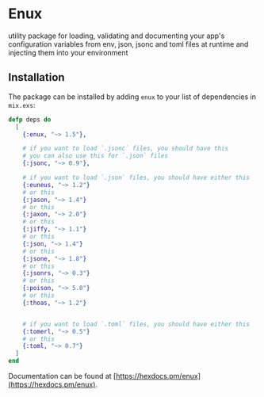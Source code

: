 # Enux

utility package for loading, validating and documenting your app's configuration variables from env, json, jsonc and toml files at runtime and injecting them into your environment

## Installation

The package can be installed by adding `enux` to your list of dependencies in `mix.exs`:

```elixir
defp deps do
  [
    {:enux, "~> 1.5"},

    # if you want to load `.jsonc` files, you should have this
    # you can also use this for `.json` files
    {:jsonc, "~> 0.9"},

    # if you want to load `.json` files, you should have either this
    {:euneus, "~> 1.2"}
    # or this
    {:jason, "~> 1.4"}
    # or this
    {:jaxon, "~> 2.0"}
    # or this
    {:jiffy, "~> 1.1"}
    # or this
    {:json, "~> 1.4"}
    # or this
    {:jsone, "~> 1.8"}
    # or this
    {:jsonrs, "~> 0.3"}
    # or this
    {:poison, "~> 5.0"}
    # or this
    {:thoas, "~> 1.2"}


    # if you want to load `.toml` files, you should have either this
    {:tomerl, "~> 0.5"}
    # or this
    {:toml, "~> 0.7"}
  ]
end
```

Documentation can be found at [https://hexdocs.pm/enux](https://hexdocs.pm/enux).
